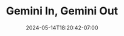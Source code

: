 ---
title: "Gemini In, Gemini Out"
date: "2024-05-14T18:20:42-07:00"
tags: ['tech', 'AI', 'Google']
description: "This year's Google I/O event was a strange affair. There was an unhinged DJ who yelled %22NO ONE WROTE THIS! GOOGLE WROTE THIS!%22 while he sort of (?) demoed generative music that he was looping."
link: "https://joe-steel.com/2024-05-14-Gemini-In-Gemini-Out.html"
---